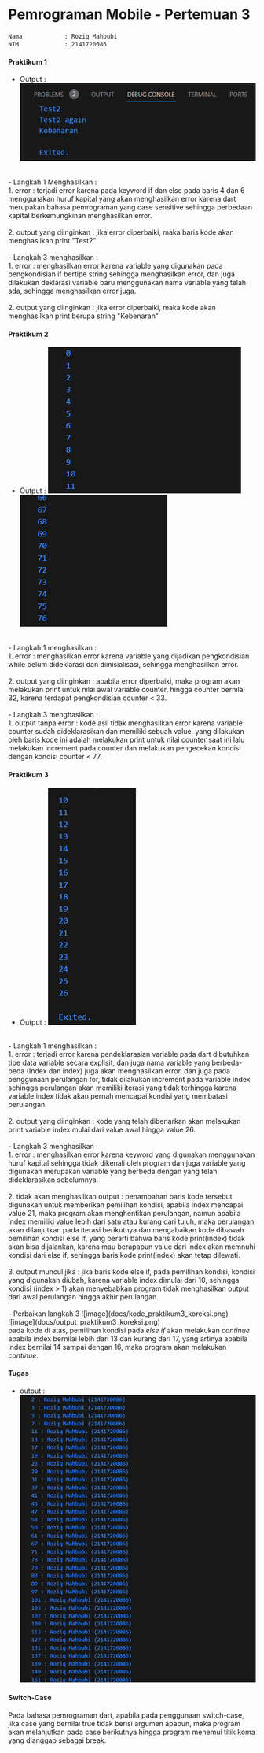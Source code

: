 # Pemrograman Mobile - Pertemuan 3
```
Nama            : Roziq Mahbubi
NIM             : 2141720086
```

#### Praktikum 1
- Output : 
  ![image](docs/output_praktikum1.png)
<br>
- Langkah 1 Menghasilkan :
  <br>
  1. error : terjadi error karena pada keyword if dan else pada baris 4 dan 6 menggunakan huruf kapital yang akan menghasilkan error karena dart merupakan bahasa pemrograman yang case sensitive sehingga perbedaan kapital berkemungkinan menghasilkan error.
  <br>
  <br>
  2. output yang diinginkan : jika error diperbaiki, maka baris kode akan menghasilkan print "Test2"
<br>
<br>
- Langkah 3 menghasilkan : 
  <br>
  1. error : menghasilkan error karena variable yang digunakan pada pengkondisian if bertipe string sehingga menghasilkan error, dan juga dilakukan deklarasi variable baru menggunakan nama variable yang telah ada, sehingga menghasilkan error juga.
  <br>
  <br>
  2. output yang diinginkan : jika error diperbaiki, maka kode akan menghasilkan print berupa string "Kebenaran"

#### Praktikum 2

- Output : 
  ![image](docs/output1_praktikum2.png)
  ![image](docs/output2_praktikum2.png)
<br>
- Langkah 1 menghasilkan :
  <br>
  1. error : menghasilkan error karena variable yang dijadikan pengkondisian while belum dideklarasi dan diinisialisasi, sehingga menghasilkan error.
  <br>
  <br>
  2. output yang diinginkan : apabila error diperbaiki, maka program akan melakukan print untuk nilai awal variable counter, hingga counter bernilai 32, karena terdapat pengkondisian counter < 33.
<br>
<br>
- Langkah 3 menghasilkan :
  <br>
  1. output tanpa error :  kode asli tidak menghasilkan error karena variable counter sudah dideklarasikan dan memiliki sebuah value, yang dilakukan oleh baris kode ini adalah melakukan print untuk nilai counter saat ini lalu melakukan increment pada counter dan melakukan pengecekan kondisi dengan kondisi counter < 77. 

#### Praktikum 3

- Output : 
  ![image](docs/output_praktikum3.png)
<br>
- Langkah 1 menghasilkan :
<br>
  1. error : terjadi error karena pendeklarasian variable pada dart dibutuhkan tipe data variable secara explisit, dan juga nama variable yang berbeda-beda (Index dan index) juga akan menghasilkan error, dan juga pada penggunaan perulangan for, tidak dilakukan increment pada variable index sehingga perulangan akan memiliki iterasi yang tidak terhingga karena variable index tidak akan pernah mencapai kondisi yang membatasi perulangan.
<br>
<br>
  2. output yang diinginkan : kode yang telah dibenarkan akan melakukan print variable index mulai dari value awal hingga value 26.
<br>
<br>
- Langkah 3 menghasilkan :
<br>
  1. error : menghasilkan error karena keyword yang digunakan menggunakan huruf kapital sehingga tidak dikenali oleh program dan juga variable yang digunakan merupakan variable yang berbeda dengan yang telah dideklarasikan sebelumnya.
<br>
<br>
  2. tidak akan menghasilkan output : penambahan baris kode tersebut digunakan untuk memberikan pemilihan kondisi, apabila index mencapai value 21, maka program akan menghentikan perulangan, namun apabila index memiliki value lebih dari satu atau kurang dari tujuh, maka perulangan akan dilanjutkan pada iterasi berikutnya dan mengabaikan kode dibawah pemilihan kondisi else if, yang berarti bahwa baris kode print(index) tidak akan bisa dijalankan, karena mau berapapun value dari index akan memnuhi kondisi dari else if, sehingga baris kode print(index) akan tetap dilewati.
<br>
<br>
  3. output muncul jika : jika baris kode else if, pada pemilihan kondisi, kondisi yang digunakan diubah, karena variable index dimulai dari 10, sehingga kondisi (index > 1) akan menyebabkan program tidak menghasilkan output dari awal perulangan hingga akhir perulangan.
<br>
<br>
- Perbaikan langkah 3 
  ![image](docs/kode_praktikum3_koreksi.png)
<br>
  ![image](docs/output_praktikum3_koreksi.png)
<br>
pada kode di atas, pemilihan kondisi pada <i>else if</i> akan melakukan <i>continue</i> apabila index bernilai lebih dari 13 dan kurang dari 17, yang artinya apabila index bernilai 14 sampai dengan 16, maka program akan melakukan <i>continue</i>.

#### Tugas

- output :
  ![image](docs/output_tugas.png)

#### Switch-Case

Pada bahasa pemrograman dart, apabila pada penggunaan switch-case, jika case yang bernilai true tidak berisi argumen apapun, maka program akan melanjutkan pada case berikutnya hingga program menemui titik koma yang dianggap sebagai break.